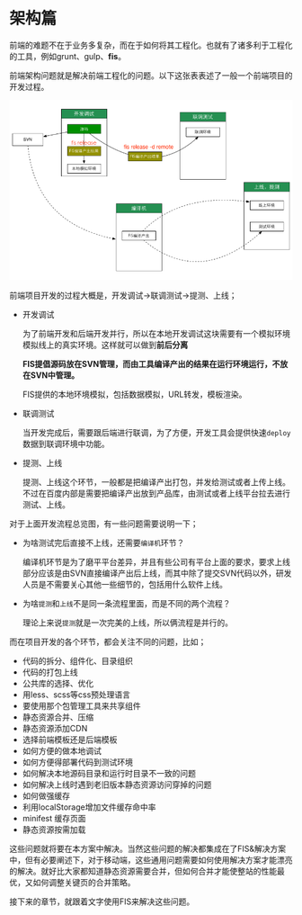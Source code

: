 架构篇
==================

前端的难题不在于业务多复杂，而在于如何将其工程化。也就有了诸多利于工程化的工具，例如grunt、gulp、**fis**。

前端架构问题就是解决前端工程化的问题。以下这张表表述了一般一个前端项目的开发过程。

![开发流程总览](./images/dev.png)

前端项目开发的过程大概是，开发调试->联调测试->提测、上线；

- 开发调试

    为了前端开发和后端开发并行，所以在本地开发调试这块需要有一个模拟环境模拟线上的真实环境。这样就可以做到**前后分离**

    **FIS提倡源码放在SVN管理，而由工具编译产出的结果在运行环境运行，不放在SVN中管理。**

    FIS提供的本地环境模拟，包括数据模拟，URL转发，模板渲染。

- 联调测试

    当开发完成后，需要跟后端进行联调，为了方便，开发工具会提供快速`deploy`数据到联调环境中功能。

- 提测、上线

    提测、上线这个环节，一般都是把编译产出打包，并发给测试或者上传上线。
    不过在百度内部是需要把编译产出放到产品库，由测试或者上线平台拉去进行测试、上线。


对于上面开发流程总览图，有一些问题需要说明一下；

- 为啥测试完后直接不上线，还需要`编译机`环节？

    编译机环节是为了磨平平台差异，并且有些公司有平台上面的要求，要求上线部分应该是由SVN直接编译产出后上线，而其中除了提交SVN代码以外，研发人员是不需要关心其他一些细节的，包括用什么软件上线。

- 为啥`提测`和`上线`不是同一条流程里面，而是不同的两个流程？

    理论上来说`提测`就是一次完美的上线，所以俩流程是并行的。
    
而在项目开发的各个环节，都会关注不同的问题，比如；

- 代码的拆分、组件化、目录组织
- 代码的打包上线
- 公共库的选择、优化
- 用less、scss等css预处理语言
- 要使用那个包管理工具来共享组件
- 静态资源合并、压缩
- 静态资源添加CDN
- 选择前端模板还是后端模板
- 如何方便的做本地调试
- 如何方便得部署代码到测试环境
- 如何解决本地源码目录和运行时目录不一致的问题
- 如何解决上线时遇到老旧版本静态资源访问穿掉的问题
- 如何做强缓存
- 利用localStorage增加文件缓存命中率
- minifest 缓存页面
- 静态资源按需加载

这些问题就将要在本方案中解决。当然这些问题的解决都集成在了FIS&解决方案中，但有必要阐述下，对于移动端，这些通用问题需要如何使用解决方案才能漂亮的解决。就好比大家都知道静态资源需要合并，但如何合并才能使整站的性能最优，又如何调整关键页的合并策略。

接下来的章节，就跟着文字使用FIS来解决这些问题。